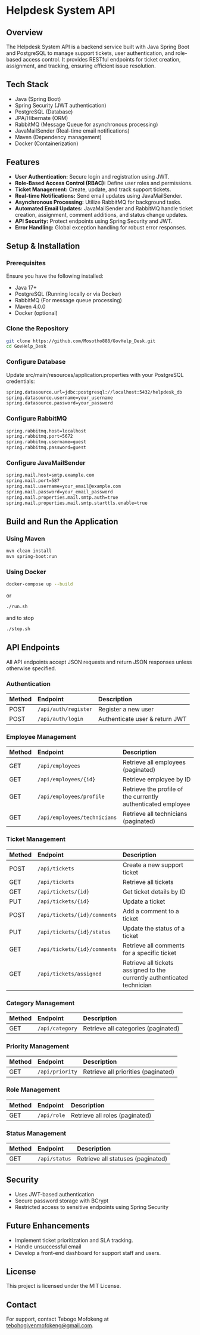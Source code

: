 # Helpdesk System API

## Overview

The Helpdesk System API is a backend service built with Java Spring Boot and PostgreSQL to manage support tickets, user authentication, and role-based access control. It provides RESTful endpoints for ticket creation, assignment, and tracking, ensuring efficient issue resolution.

## Tech Stack

*   Java (Spring Boot)
*   Spring Security (JWT authentication)
*   PostgreSQL (Database)
*   JPA/Hibernate (ORM)
*   RabbitMQ (Message Queue for asynchronous processing)
*   JavaMailSender (Real-time email notifications)
*   Maven (Dependency management)
*   Docker (Containerization)

## Features

*   **User Authentication:** Secure login and registration using JWT.
*   **Role-Based Access Control (RBAC):** Define user roles and permissions.
*   **Ticket Management:** Create, update, and track support tickets.
*   **Real-time Notifications:** Send email updates using JavaMailSender.
*   **Asynchronous Processing:** Utilize RabbitMQ for background tasks.
*   **Automated Email Updates:** JavaMailSender and RabbitMQ handle ticket creation, assignment, comment additions, and status change updates.
*   **API Security:** Protect endpoints using Spring Security and JWT.
*   **Error Handling:** Global exception handling for robust error responses.

## Setup & Installation

### Prerequisites

Ensure you have the following installed:

*   Java 17+
*   PostgreSQL (Running locally or via Docker)
*   RabbitMQ (For message queue processing)
*   Maven 4.0.0
*   Docker (optional)

### Clone the Repository

```bash
git clone https://github.com/Mosotho888/GovHelp_Desk.git
cd GovHelp_Desk
```

### Configure Database

Update src/main/resources/application.properties with your PostgreSQL credentials:

```bash
spring.datasource.url=jdbc:postgresql://localhost:5432/helpdesk_db
spring.datasource.username=your_username
spring.datasource.password=your_password
```

### Configure RabbitMQ

```bash
spring.rabbitmq.host=localhost
spring.rabbitmq.port=5672
spring.rabbitmq.username=guest
spring.rabbitmq.password=guest
```

### Configure JavaMailSender

```bash
spring.mail.host=smtp.example.com
spring.mail.port=587
spring.mail.username=your_email@example.com
spring.mail.password=your_email_password
spring.mail.properties.mail.smtp.auth=true
spring.mail.properties.mail.smtp.starttls.enable=true
```

## Build and Run the Application

### Using Maven

```Bash
mvn clean install
mvn spring-boot:run
```

### Using Docker
```Bash
docker-compose up --build
```

or

```bash
./run.sh
```

and to stop

```bash
./stop.sh
```

## API Endpoints

All API endpoints accept JSON requests and return JSON responses unless otherwise specified.

### Authentication

| Method | Endpoint          | Description                               |
| :----- | :---------------- | :---------------------------------------- |
| POST   | `/api/auth/register` | Register a new user                       |
| POST   | `/api/auth/login`  | Authenticate user & return JWT           |

### Employee Management

| Method | Endpoint           | Description                                                                   |
| :----- | :----------------- | :---------------------------------------------------------------------------- |
| GET    | `/api/employees`    | Retrieve all employees (paginated)                                          |
| GET    | `/api/employees/{id}` | Retrieve employee by ID                                                       |
| GET    | `/api/employees/profile` | Retrieve the profile of the currently authenticated employee              |
| GET    | `/api/employees/technicians` | Retrieve all technicians (paginated)                                       |

### Ticket Management

| Method | Endpoint          | Description                               |
| :----- | :---------------- | :---------------------------------------- |
| POST   | `/api/tickets`     | Create a new support ticket               |
| GET    | `/api/tickets`     | Retrieve all tickets                      |
| GET    | `/api/tickets/{id}` | Get ticket details by ID                    |
| PUT    | `/api/tickets/{id}` | Update a ticket                           |
| POST   | `/api/tickets/{id}/comments` | Add a comment to a ticket                                                   |
| PUT    | `/api/tickets/{id}/status` | Update the status of a ticket                                               |
| GET    | `/api/tickets/{id}/comments` | Retrieve all comments for a specific ticket                               |
| GET    | `/api/tickets/assigned` | Retrieve all tickets assigned to the currently authenticated technician |

### Category Management

| Method | Endpoint        | Description                               |
| :----- | :-------------- | :---------------------------------------- |
| GET    | `/api/category` | Retrieve all categories (paginated)       |

### Priority Management

| Method | Endpoint        | Description                               |
| :----- | :-------------- | :---------------------------------------- |
| GET    | `/api/priority` | Retrieve all priorities (paginated)       |

### Role Management

| Method | Endpoint      | Description                           |
| :----- | :------------ | :------------------------------------ |
| GET    | `/api/role` | Retrieve all roles (paginated)       |

### Status Management

| Method | Endpoint      | Description                           |
| :----- | :------------ | :------------------------------------ |
| GET    | `/api/status` | Retrieve all statuses (paginated)      |

## Security

*   Uses JWT-based authentication
*   Secure password storage with BCrypt
*   Restricted access to sensitive endpoints using Spring Security

## Future Enhancements

*   Implement ticket prioritization and SLA tracking.
*   Handle unsuccessful email
*   Develop a front-end dashboard for support staff and users.

## License

This project is licensed under the MIT License.

## Contact

For support, contact Tebogo Mofokeng at tebohogivenmofokeng@gmail.com.
